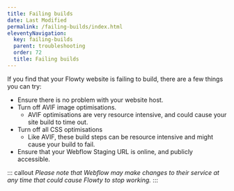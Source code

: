 ```yaml
---
title: Failing builds
date: Last Modified
permalink: /failing-builds/index.html
eleventyNavigation:
  key: failing-builds
  parent: troubleshooting
  order: 72
  title: Failing builds
---
```


If you find that your Flowty website is failing to build, there are a few things you can try:

- Ensure there is no problem with your website host.
- Turn off AVIF image optimisations.
    - AVIF optimisations are very resource intensive, and could cause your site build to time out.
- Turn off all CSS optimisations
    - Like AVIF, these build steps can be resource intensive and might cause your build to fail.
- Ensure that your Webflow Staging URL is online, and publicly accessible.

::: callout 
*Please note that Webflow may make changes to their service at any time that could cause Flowty to stop working.*
:::